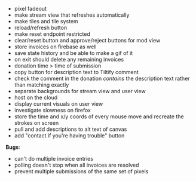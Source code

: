 * pixel fadeout
* make stream view that refreshes automatically
* make tiles and tile system
* reload/refresh button
* make reset endpoint restricted
* clear/reset button and approve/reject buttons for mod view
* store invoices on firebase as well
* save state history and be able to make a gif of it
* on exit should delete any remaining invoices
* donation time > time of submission
* copy button for description text to Tiltify comment
* check the comment in the donation *contains* the description text rather than matching exactly
* separate backgrounds for stream view and user view
* host on the cloud
* display current visuals on user view
* investigate slowness on firefox
* store the time and x/y coords of every mouse move and recreate the strokes on screen
* pull and add descriptions to alt text of canvas
* add "contact if you're having trouble" button

**Bugs**:
* can't do multiple invoice entries
* polling doesn't stop when all invoices are resolved
* prevent multiple submissions of the same set of pixels